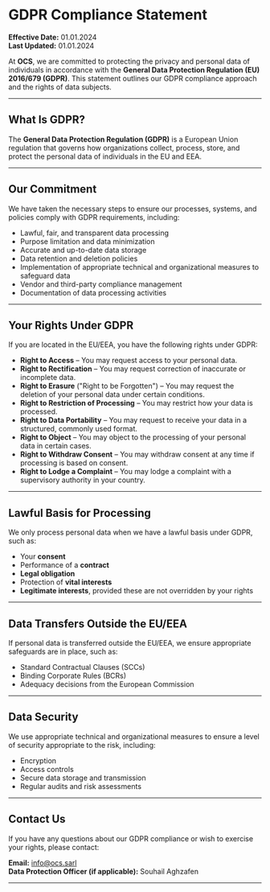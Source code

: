 # GDPR Compliance Statement

**Effective Date:** 01.01.2024    
**Last Updated:** 01.01.2024  

At **OCS**, we are committed to protecting the privacy and personal data of individuals in accordance with the **General Data Protection Regulation (EU) 2016/679 (GDPR)**. This statement outlines our GDPR compliance approach and the rights of data subjects.

---

## What Is GDPR?

The **General Data Protection Regulation (GDPR)** is a European Union regulation that governs how organizations collect, process, store, and protect the personal data of individuals in the EU and EEA.

---

## Our Commitment

We have taken the necessary steps to ensure our processes, systems, and policies comply with GDPR requirements, including:

- Lawful, fair, and transparent data processing
- Purpose limitation and data minimization
- Accurate and up-to-date data storage
- Data retention and deletion policies
- Implementation of appropriate technical and organizational measures to safeguard data
- Vendor and third-party compliance management
- Documentation of data processing activities

---

## Your Rights Under GDPR

If you are located in the EU/EEA, you have the following rights under GDPR:

- **Right to Access** – You may request access to your personal data.
- **Right to Rectification** – You may request correction of inaccurate or incomplete data.
- **Right to Erasure** ("Right to be Forgotten") – You may request the deletion of your personal data under certain conditions.
- **Right to Restriction of Processing** – You may restrict how your data is processed.
- **Right to Data Portability** – You may request to receive your data in a structured, commonly used format.
- **Right to Object** – You may object to the processing of your personal data in certain cases.
- **Right to Withdraw Consent** – You may withdraw consent at any time if processing is based on consent.
- **Right to Lodge a Complaint** – You may lodge a complaint with a supervisory authority in your country.

---

## Lawful Basis for Processing

We only process personal data when we have a lawful basis under GDPR, such as:

- Your **consent**
- Performance of a **contract**
- **Legal obligation**
- Protection of **vital interests**
- **Legitimate interests**, provided these are not overridden by your rights

---

## Data Transfers Outside the EU/EEA

If personal data is transferred outside the EU/EEA, we ensure appropriate safeguards are in place, such as:

- Standard Contractual Clauses (SCCs)
- Binding Corporate Rules (BCRs)
- Adequacy decisions from the European Commission

---

## Data Security

We use appropriate technical and organizational measures to ensure a level of security appropriate to the risk, including:

- Encryption
- Access controls
- Secure data storage and transmission
- Regular audits and risk assessments

---

## Contact Us

If you have any questions about our GDPR compliance or wish to exercise your rights, please contact:

**Email:** info@ocs.sarl  
**Data Protection Officer (if applicable):** Souhail Aghzafen  

---

